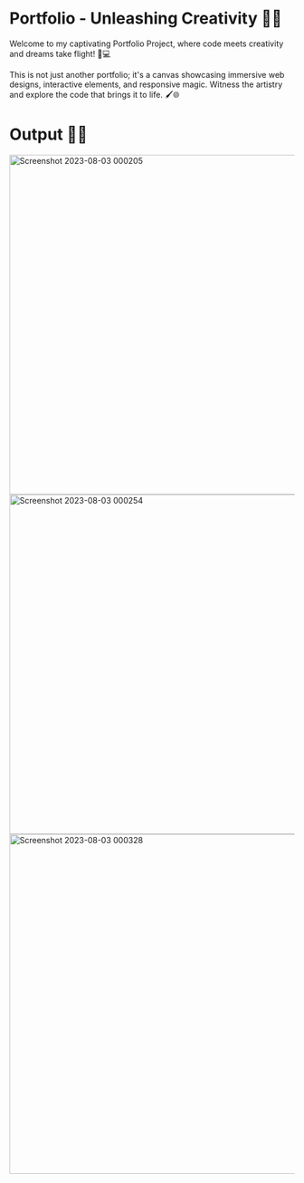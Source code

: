 # Portfolio - Unleashing Creativity 🎨🚀

Welcome to my captivating Portfolio Project, where code meets creativity and dreams take flight! 🎨💻

This is not just another portfolio; it's a canvas showcasing immersive web designs, interactive elements, and responsive magic. Witness the artistry and explore the code that brings it to life. 🖌️🌐

# Output 👩‍💻

<img width="600" alt="Screenshot 2023-08-03 000205" src="https://github.com/snow369/Portfolio/assets/115411589/1cdea520-ac84-4b14-bd21-98e1d27d56ae">


<img width="600" alt="Screenshot 2023-08-03 000254" src="https://github.com/snow369/Portfolio/assets/115411589/f04588d8-3bce-46c4-8e08-8f0b293cf55d">


<img width="600" alt="Screenshot 2023-08-03 000328" src="https://github.com/snow369/Portfolio/assets/115411589/62c9e340-659a-4f13-90d2-29f634451203">
